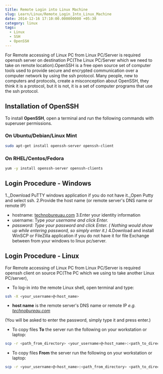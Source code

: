 ```yaml
---
title: Remote Login into Linux Machine
slug: Learn/Linux/Remote_Login_Into_Linux_Machine
date: 2014-12-16 17:10:00.000000000 +05:30
category: linux
tags:
  - Linux
  - SSH
  - OpenSSH
---
```


For Remote accessing of Linux PC from Linux PC/Server is required openssh server on destination PC(The Linux PC/Server which we need to take on remote location).OpenSSH is a free open source set of computer tools used to provide secure and encrypted communication over a computer network by using the ssh protocol. Many people, new to computers and protocols, create a misconception about OpenSSH, they think it is a protocol, but it is not, it is a set of computer programs that use the ssh protocol.

## Installation of OpenSSH

To install **OpenSSH**, open a terminal and run the following commands with superuser permissions.

### On Ubuntu/Debian/Linux Mint

```sh
sudo apt-get install openssh-server openssh-client
```

### On RHEL/Centos/Fedora

```sh
yum -y install openssh-server openssh-clients
```

## Login Procedure - Windows

1._Download PuTTY windows application if you do not have it._Open Putty and select ssh.
2.Provide the host name (or remote server's DNS name or remote IP)
* hostname: [technobureuau.com](https://technobureuau.com/)
3.Enter your identity information
* username: Type _your username and click Enter._
* _password: Type _your password and click Enter. ( Nothing would show up while entering password, so simply enter it.)__
4.Download and install WinSCP or FileZilla application if you do not have it for file Exchange between from your windows to linux pc/server.

## Login Procedure - Linux
For Remote accessing of Linux PC from Linux PC/Server is required openssh client on source PC(The PC which we using to take another Linux PC/server),

* To log-in into the remote Linux shell, open terminal and type:

```sh
ssh -X <your_username>@<host_name>
```

* **host name** is the remote server's DNS name or remote IP *e.g. [technobureau.com](/)*

(You will be asked to enter the password, simply type it and press enter.)

* To copy files **To** the server run the following on your workstation or laptop:

```sh
scp -r <path_from_directory> <your_username>@<host_name>:<path_to_directory>
```

* To copy files **From** the server run the following on your workstation or laptop:

```sh
scp -r <your_username>@<host_name>:<path_from_directory> <path_to_directory>
```